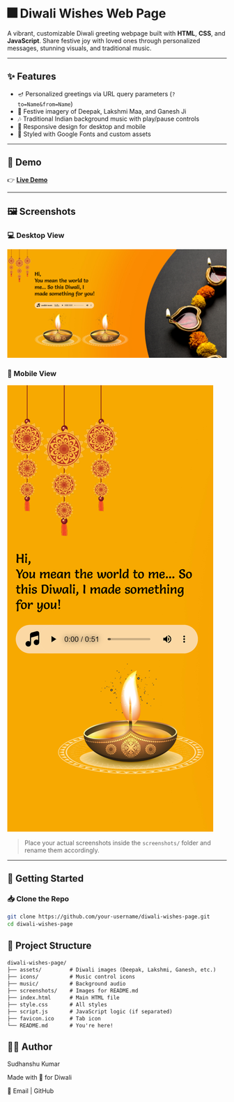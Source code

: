 # 🎆 Diwali Wishes Web Page

A vibrant, customizable Diwali greeting webpage built with **HTML**, **CSS**, and **JavaScript**. Share festive joy with loved ones through personalized messages, stunning visuals, and traditional music.

---

## ✨ Features

- 🪔 Personalized greetings via URL query parameters (`?to=Name&from=Name`)
- 🌅 Festive imagery of Deepak, Lakshmi Maa, and Ganesh Ji
- 🎶 Traditional Indian background music with play/pause controls
- 📱 Responsive design for desktop and mobile
- 🎨 Styled with Google Fonts and custom assets

---

## 📸 Demo

👉 **[Live Demo](https://sudhanshuverse.github.io/diwali-wishes/)**  

---

## 🖼️ Screenshots

### 💻 Desktop View
![Desktop Screenshot](./desktop-view.png)

### 📱 Mobile View
![Mobile Screenshot](./mobile-view.png)

> Place your actual screenshots inside the `screenshots/` folder and rename them accordingly.

---

## 🚀 Getting Started

### 📥 Clone the Repo

```bash
git clone https://github.com/your-username/diwali-wishes-page.git
cd diwali-wishes-page
```



## 📂 Project Structure
```
diwali-wishes-page/
├── assets/         # Diwali images (Deepak, Lakshmi, Ganesh, etc.)
├── icons/          # Music control icons
├── music/          # Background audio
├── screenshots/    # Images for README.md
├── index.html      # Main HTML file
├── style.css       # All styles
├── script.js       # JavaScript logic (if separated)
├── favicon.ico     # Tab icon
└── README.md       # You're here!
```


## 👨‍💻 Author

Sudhanshu Kumar

Made with 💙 for Diwali

📧 Email | GitHub
